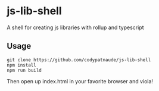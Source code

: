 # js-lib-shell
A shell for creating js libraries with rollup and typescript

## Usage
```
git clone https://github.com/codypatnaude/js-lib-shell
npm install
npm run build
```
Then open up index.html in your favorite browser and viola!